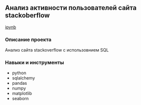 ## Анализ активности пользователей сайта stackoberflow
[ipynb](https://github.com/gm-ac/portfolio/blob/main/project_stackoverflow/project_stackoverflow_research_SQL.ipynb)

### Описание проекта
Анализ сайта stackoverflow с использовнием SQL


### Навыки и инструменты
- python 
- sqlalchemy 
- pandas 
- numpy 
- matplotlib 
- seaborn


